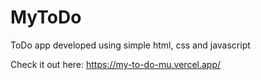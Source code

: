 # MyToDo
ToDo app developed using simple html, css and javascript

Check it out here: https://my-to-do-mu.vercel.app/
